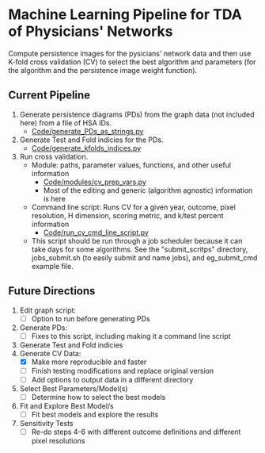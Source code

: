 # Machine Learning Pipeline for TDA of Physicians' Networks

Compute persistence images for the pysicians' network data and then use K-fold cross validation (CV) to select the best algorithm and parameters (for the algorithm and the persistence image weight function).

## Current Pipeline
1. Generate persistence diagrams (PDs) from the graph data (not included here) from a file of HSA IDs.
    - [Code/generate_PDs_as_strings.py][1]
2. Generate Test and Fold indicies for the PDs.
    - [Code/generate_kfolds_indices.py][2]
3. Run cross validation.
   - Module: paths, parameter values, functions, and other useful information
      - [Code/modules/cv_prep_vars.py][3]
      - Most of the editing and generic (algorithm agnostic) information is here
    - Command line script: Runs CV for a given year, outcome, pixel resolution, H dimension, scoring metric, and k/test percent information
      - [Code/run_cv_cmd_line_script.py][4]
    - This script should be run through a job scheduler because it can take days for some algorithms. See the "submit_scritps" directory, jobs_submit.sh (to easily submit and name jobs), and eg_submit_cmd example file.

## Future Directions
1. Edit graph script:
   - [ ] Option to run before generating PDs
2. Generate PDs:
   - [ ] Fixes to this script, including making it a command line script
3. Generate Test and Fold indicies
4. Generate CV Data:
   - [X] Make more reproducible and faster
   - [ ] Finish testing modifications and replace original version
   - [ ] Add options to output data in a different directory
5. Select Best Parameters/Model(s)
   - [ ] Determine how to select the best models
6. Fit and Explore Best Model/s
   - [ ] Fit best models and explore the results
7. Sensitivity Tests
   - [ ] Re-do steps 4-6 with different outcome definitions and different pixel resolutions

[1]: https://github.com/rfunklab/ML_physicians_network/blob/master/Code/generate_PDs_as_strings.py
[2]: https://github.com/rfunklab/ML_physicians_network/blob/master/Code/generate_kfolds_indices.py
[3]: https://github.com/rfunklab/ML_physicians_network/blob/master/Code/modules/cv_prep_vars.py
[4]: https://github.com/rfunklab/ML_physicians_network/blob/master/Code/run_cv_cmd_line_script.py
